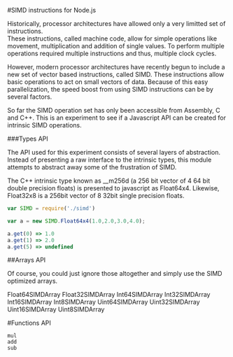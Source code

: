 
#SIMD instructions for Node.js

Historically, processor architectures have allowed only a very limitted set of instructions.  
These instructions, called machine code, allow for simple operations like movement, multiplication and addition of single values.  To perform multiple operations required multiple instructions and thus, multiple clock cycles.

However, modern processor architectures have recently begun to include a new set of vector based instructions, called SIMD.  These instructions allow basic operations to act on small vectors of data. Because of this easy parallelization, the speed boost from using SIMD instructions can be by several factors.

So far the SIMD operation set has only been accessible from Assembly, C and C++. This is an experiment to see if a Javascript API can be created for intrinsic SIMD operations.

###Types API

The API used for this experiment consists of several layers of abstraction.  Instead of presenting a raw interface to the intrinsic types, this module attempts to abstract away some of the frustration of SIMD.

The C++ intrinsic type known as __m256d (a 256 bit vector of 4 64 bit double precision floats) is presented to javascript as Float64x4. Likewise, Float32x8 is a 256bit vector of 8 32bit single precision floats.


```javascript
var SIMD = require('./simd')

var a = new SIMD.Float64x4(1.0,2.0,3.0,4.0);

a.get(0) => 1.0
a.get(1) => 2.0
a.get(5) => undefined
```
##Arrays API

Of course, you could just ignore those altogether and simply use the SIMD optimized arrays.

Float64SIMDArray
Float32SIMDArray
Int64SIMDArray
Int32SIMDArray
Int16SIMDArray
Int8SIMDArray
Uint64SIMDArray
Uint32SIMDArray
Uint16SIMDArray
Uint8SIMDArray

#Functions API

```
mul
add
sub
```

